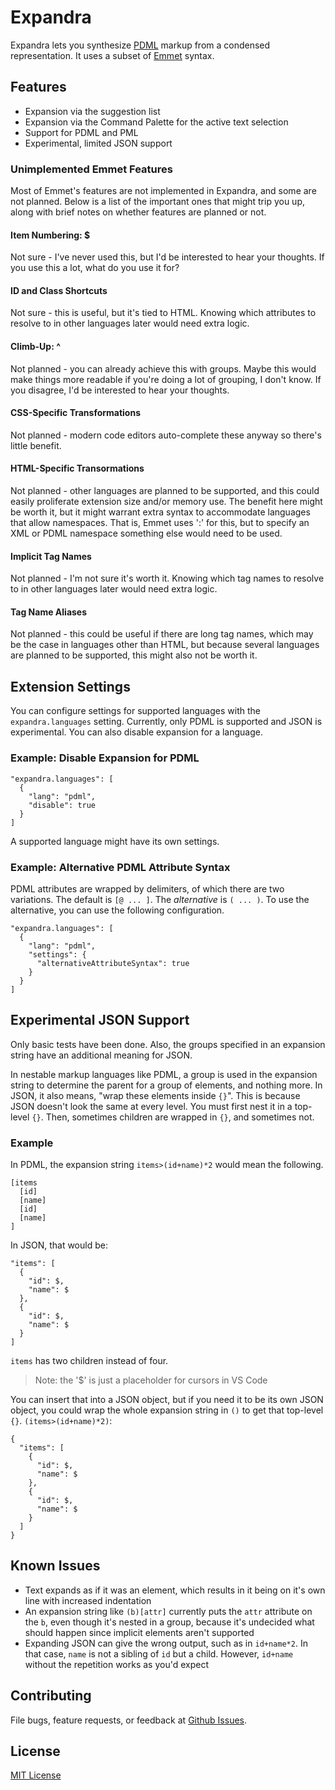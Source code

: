 # Expandra
Expandra lets you synthesize [PDML](https://pdml-lang.dev/) markup from a condensed representation. It uses a subset of [Emmet](https://emmet.io/) syntax.

## Features
- Expansion via the suggestion list
- Expansion via the Command Palette for the active text selection
- Support for PDML and PML
- Experimental, limited JSON support

### Unimplemented Emmet Features
Most of Emmet's features are not implemented in Expandra, and some are not planned. Below is a list of the important ones that might trip you up, along with brief notes on whether features are planned or not.

#### Item Numbering: $
Not sure - I've never used this, but I'd be interested to hear your thoughts. If you use this a lot, what do you use it for?

#### ID and Class Shortcuts
Not sure - this is useful, but it's tied to HTML. Knowing which attributes to resolve to in other languages later would need extra logic.

#### Climb-Up: ^
Not planned - you can already achieve this with groups. Maybe this would make things more readable if you're doing a lot of grouping, I don't know. If you disagree, I'd be interested to hear your thoughts.

#### CSS-Specific Transformations
Not planned - modern code editors auto-complete these anyway so there's little
benefit.

#### HTML-Specific Transormations
Not planned - other languages are planned to be supported, and this could easily proliferate extension size and/or memory use. The benefit here might be worth it, but it might warrant extra syntax to accommodate languages that allow namespaces. That is, Emmet uses ':' for this, but to specify an XML or PDML namespace something else would need to be used.

#### Implicit Tag Names
Not planned - I'm not sure it's worth it. Knowing which tag names to resolve to in other languages later would need extra logic.

#### Tag Name Aliases
Not planned - this could be useful if there are long tag names, which may be the case in languages other than HTML, but because several languages are planned to be supported, this might also not be worth it.

## Extension Settings
You can configure settings for supported languages with the `expandra.languages`
setting. Currently, only PDML is supported and JSON is experimental. You
can also disable expansion for a language.

### Example: Disable Expansion for PDML
```
"expandra.languages": [
  {
    "lang": "pdml",
    "disable": true
  }
]
```

A supported language might have its own settings.

### Example: Alternative PDML Attribute Syntax
PDML attributes are wrapped by delimiters, of which there are two variations. The
default is `[@ ... ]`. The *alternative* is `( ... )`. To use the alternative, you
can use the following configuration.

```
"expandra.languages": [
  {
    "lang": "pdml",
    "settings": {
      "alternativeAttributeSyntax": true
    }
  }
]
```

## Experimental JSON Support
Only basic tests have been done. Also, the groups specified in an expansion string have an additional meaning for JSON.

In nestable markup languages like PDML, a group is used in the expansion string to determine the parent for a group of elements, and nothing more. In JSON, it also means, "wrap these elements inside `{}`". This is because JSON doesn't look the same at every level. You must first nest it in a top-level `{}`. Then, sometimes children are wrapped in `{}`, and sometimes not.

### Example
In PDML, the expansion string `items>(id+name)*2` would mean the following.
```
[items
  [id]
  [name]
  [id]
  [name]
]
```

In JSON, that would be:
```
"items": [
  {
    "id": $,
    "name": $
  },
  {
    "id": $,
    "name": $
  }
]
```
`items` has two children instead of four.

> Note: the '$' is just a placeholder for cursors in VS Code

You can insert that into a JSON object, but if you need it to be its own JSON object, you could wrap the whole expansion string in `()` to get that top-level `{}`.
`(items>(id+name)*2)`:
```
{
  "items": [
    {
      "id": $,
      "name": $
    },
    {
      "id": $,
      "name": $
    }
  ]
}
```

## Known Issues
- Text expands as if it was an element, which results in it being on it's own line with increased indentation
- An expansion string like `(b)[attr]` currently puts the `attr` attribute on the `b`, even though it's nested in a group, because it's undecided what should happen since implicit elements aren't supported
- Expanding JSON can give the wrong output, such as in `id+name*2`. In that case, `name` is not a sibling of `id` but a child. However, `id+name` without the repetition works as you'd expect

## Contributing
File bugs, feature requests, or feedback at
[Github Issues](https://github.com/slanden/vscode-expandra/issues).

## License
[MIT License](LICENSE)
